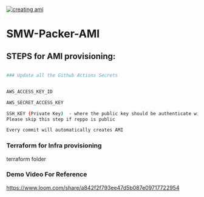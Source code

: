 [![creating ami](https://github.com/AkshayV30/SnipeIT-IAC/actions/workflows/packer-ami.yml/badge.svg)](https://github.com/AkshayV30/SnipeIT-IAC/actions/workflows/packer-ami.yml)



# SMW-Packer-AMI

## STEPS for AMI  provisioning:

```bash

### Update all the Github Actions Secrets


AWS_ACCESS_KEY_ID

AWS_SECRET_ACCESS_KEY

SSH_KEY (Private Key)  - where the public key should be authenticate with github  
Please skip this step if reppo is public

Every commit will automatically creates AMI

```
### Terraform for Infra provisioning
terraform folder


### Demo Video For Reference

https://www.loom.com/share/a842f2f793ee47d5b087e09717722954


    
